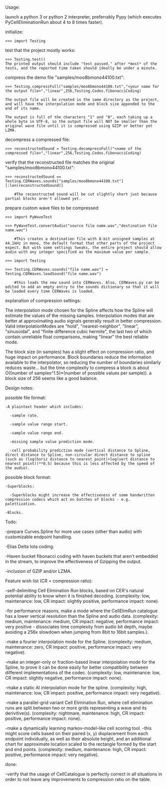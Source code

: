 



Usage:

  launch a python 3 or python 2 interpreter, preferrably Pypy (which executes PyCellEliminationRun about 4 to 8 times faster).
  

  initialize:

    >>> import Testing


  test that the project mostly works:

    >>> Testing.test()
    The printed output should include "test passed." after *most* of the tests, and the reported time taken should ideally be under a minute.


  compress the demo file "samples/moo8bmono44100.txt":

    >>> Testing.compressFull("samples/moo8bmono44100.txt","<your name for the output file>","linear",256,Testing.Codes.fibonacciCoding)
    
    The output file will be created in the same directory as the project, and will have the interpolation mode and block size appended to the end of its name.
    
    The output is full of the characters "1" and "0", each taking up a whole byte in UTF-8, so the output file will NOT be smaller than the original wave file until it is compressed using GZIP or better yet LZMA.


  decompress a compressed file:

    >>> reconstructedSound = Testing.decompressFull("<name of the compressed file>","linear",256,Testing.Codes.fibonacciCoding)


  verify that the reconstructed file matches the original "samples/moo8bmono44100.txt":

    >>> reconstructedSound == Testing.CERWaves.sounds["samples/moo8bmono44100.txt"][:len(reconstructedSound)]

        #The reconstructed sound will be cut slightly short just because partial blocks aren't allowed yet.
  

  prepare custom wave files to be compressed:

    >>> import PyWaveTest

    >>> PyWaveTest.convertAudio("source file name.wav","destination file name.wav")

        #This creates a destination file with 8-bit unsigned samples at 44.1kHz in mono, the default format that other parts of the project expect. But with some settings tweaks, the entire project should allow audio with any integer specified as the maximum value per sample.

    >>> import Testing

    >>> Testing.CERWaves.sounds["file name.wav"] = Testing.CERWaves.loadSound("file name.wav")

        #this loads the new sound into CERWaves. Also, CERWaves.py can be edited to add an empty entry to the sounds dictionary so that it will be loaded every time CERWaves is loaded.



explanation of compression settings:

  The interpolation mode chosen for the Spline affects how the Spline will estimate the values of the missing samples. Interpolation modes that are better at approximating audio signals generally result in better compression. Valid interpolationModes are "hold", "nearest-neighbor", "linear", "sinusoidal", and "finite difference cubic hermite", the last two of which contain unreliable float comparisons, making "linear" the best reliable mode.

  The block size (in samples) has a slight effect on compression ratio, and huge impact on performance. Block boundaries reduce the information available to the interpolator, so reducing the number of boundaries similarly reduces waste... but the time complexity to compress a block is about O((number of samples^1.5)*(number of possible values per sample)). a block size of 256 seems like a good balance.
  





Design notes:

  possible file format:

    -A plaintext header which includes:

      -sample rate.

      -sample value range start.

      -sample value range end.

      -missing sample value prediction mode.

      -cell probability prediction mode (vertical distance to Spline, direct distance to Spline, non-circular direct distance to spline (such as (log(horiz distance to nearest point)+log(vert distance to nearest point))**0.5) because this is less affected by the speed of the audio).

  possible block format:

    -Superblocks:

      -Superblocks might increase the effectiveness of some handwritten compression codecs which act on batches of blocks - e.g. palettization.

    -Blocks.



Todo:
  
  -prepare Curves.Spline for more use cases (other than audio) with customizable endpoint handling.

  -Elias Delta Iota coding.

  -Haven bucket fibonacci coding with haven buckets that aren't embedded in the stream, to improve the effectiveness of Gzipping the output.

  -inclusion of GZIP and/or LZMA.


Feature wish list (CR = compression ratio):

  -self-delimiting Cell Elimination Run blocks, based on CER's natural potential ability to know when it is finished decoding.
    (complexity: low, maintenance: low, CR impact: slightly positive, performance impact: none).

  -for performance reasons, make a mode where the CellElimRun catalogue has a lower vertical resolution than the Spline and audio data.
    (complexity: medium, maintenance: medium, CR impact: negative, performance impact: very positive - dissociates time complexity from audio bit depth, maybe avoiding a 256x slowdown when jumping from 8bit to 16bit samples.).

  -make a fourier interpolation mode for the Spline.
    (complexity: medium, maintenance: zero, CR impact: positive, performance impact: very negative).

  -make an integer-only or fraction-based linear interpolation mode for the Spline, to prove it can be done easily for better compatibility between different implementations of the codec.
    (complexity: low, maintenance: low, CR impact: slightly negative, performance impact: none).

  -make a static AI interpolation mode for the spline.
    (complexity: high, maintenance: low, CR impact: positive, performance impact: very negative).

  -make a parallel-grid variant Cell Elimination Run, where cell elimination runs are split between two or more grids representing a wave and its derivitive(s).
    (complexity: nightmare, maintenance: high, CR impact: positive, performance impact: none).

  -make a dynamically learning markov-model-like cell scoring tool.
    -this might score cells based on their paired (x, y) displacement from each endpoint individually, as well as their absolute height, and an additional chart for approximate location scaled to the rectangle formed by the start and end points.
    (complexity: medium, maintenance: high, CR impact: positive, performance impact: very negative).


done:

  -verify that the usage of CellCatalogue is perfectly correct in all situations in order to not leave any improvements to compression ratio on the table.
